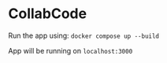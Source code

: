 # CollabCode

Run the app using: `docker compose up --build`

App will be running on `localhost:3000`